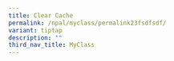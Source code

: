 ```yaml
---
title: Clear Cache
permalink: /npal/myclass/permalink23fsdfsdf/
variant: tiptap
description: ""
third_nav_title: MyClass
---
```


